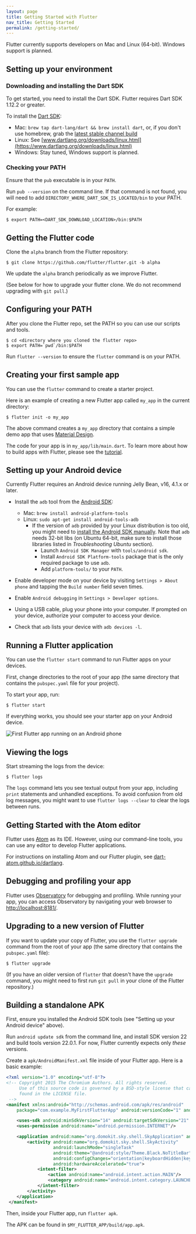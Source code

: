 ```yaml
---
layout: page
title: Getting Started with Flutter
nav_title: Getting Started
permalink: /getting-started/
---
```


Flutter currently supports developers on Mac and Linux (64-bit).
Windows support is planned.

## Setting up your environment

### Downloading and installing the Dart SDK

To get started, you need to install the Dart SDK.
Flutter requires Dart SDK 1.12.2 or greater.

To install the [Dart SDK](https://www.dartlang.org/downloads/):

- Mac: `brew tap dart-lang/dart && brew install dart`, or, if you don't
  use homebrew, grab the [latest stable channel build](https://www.dartlang.org/downloads/archive/)
- Linux: See [www.dartlang.org/downloads/linux.html](https://www.dartlang.org/downloads/linux.html)
- Windows: Stay tuned, Windows support is planned.

### Checking your PATH

Ensure that the `pub` executable is in your `PATH`.

Run `pub --version` on the command line. If that command
is not found, you will need to add `DIRECTORY_WHERE_DART_SDK_IS_LOCATED/bin`
to your PATH.

For example:

```
$ export PATH=<DART_SDK_DOWNLOAD_LOCATION>/bin:$PATH
```

## Getting the Flutter code

Clone the `alpha` branch from the Flutter repository:

```
$ git clone https://github.com/flutter/flutter.git -b alpha
```

We update the `alpha` branch periodically as we improve Flutter.

(See below for how to upgrade your flutter clone. We do not
recommend upgrading with `git pull`.)

## Configuring your PATH

After you clone the Flutter repo, set the PATH so you can
use our scripts and tools.

```
$ cd <directory where you cloned the flutter repo>
$ export PATH=`pwd`/bin:$PATH
```

Run `flutter --version` to ensure the `flutter`
command is on your PATH.

## Creating your first sample app

You can use the `flutter`
command to create a starter project.

Here is an example of creating a new Flutter app called `my_app`
in the current directory:

```
$ flutter init -o my_app
```

The above command creates a `my_app` directory that contains a simple demo
app that uses [Material Design](https://www.google.com/design/spec/material-design/introduction.html).

The code for your app is in `my_app/lib/main.dart`.
To learn more about how to build apps with Flutter, please see the
[tutorial](/tutorial/).

## Setting up your Android device

Currently Flutter requires an Android device running
Jelly Bean, v16, 4.1.x or later.

 - Install the `adb` tool from the [Android SDK](https://developer.android.com/sdk/installing/index.html?pkg=tools):
   - Mac: `brew install android-platform-tools`
   - Linux: `sudo apt-get install android-tools-adb`
     - If the version of `adb` provided by your Linux distribution is too old,
       you might need to [install the Android SDK manually](https://developer.android.com/sdk/installing/index.html?pkg=tools).
       Note that `adb` needs 32-bit libs (on Ubuntu 64-bit, make sure to install
       those libraries listed in _Troubleshooting Ubuntu_ section).
         - Launch `Android SDK Manager` with `tools/android sdk`.
         - Install `Android SDK Platform-tools` package that is the only required
           package to use `adb`.
         - Add `platform-tools/` to your `PATH`.

 - Enable developer mode on your device by visiting `Settings > About phone` and
   tapping the `Build number` field seven times.

 - Enable `Android debugging` in `Settings > Developer options`.

 - Using a USB cable, plug your phone into your computer. If prompted on your
   device, authorize your computer to access your device.

 - Check that `adb` lists your device with `adb devices -l`.

## Running a Flutter application

You can use the `flutter start` command to run Flutter apps on your devices.

First, change directories to the root of your app (the same directory that
contains the `pubspec.yaml` file for your project).

To start your app, run:

```
$ flutter start
```

If everything works, you should see your starter app
on your Android device.

![First Flutter app running on an Android phone](/images/flutter_starter_app_screenshot.png)

## Viewing the logs

Start streaming the logs from the device:

```
$ flutter logs
```

The `logs` command lets you see textual output from your app, including `print`
statements and unhandled exceptions. To avoid confusion from old log messages,
you might want to use `flutter logs --clear` to clear the logs between runs.

## Getting Started with the Atom editor

Flutter uses [Atom](https://atom.io/) as its IDE. However,
using our command-line tools, you can use
any editor to develop Flutter applications.

For instructions on installing Atom and our Flutter plugin, see
[dart-atom.github.io/dartlang](http://dart-atom.github.io/dartlang/).

## Debugging and profiling your app

Flutter uses [Observatory](https://www.dartlang.org/tools/observatory/) for
debugging and profiling. While running your app, you can access Observatory
by navigating your web browser to [http://localhost:8181/](http://localhost:8181/).

## Upgrading to a new version of Flutter

If you want to update your copy of Flutter, you use the `flutter upgrade`
command from the root of your app (the same directory that contains the
`pubspec.yaml` file):

```
$ flutter upgrade
```

(If you have an older version of `flutter` that doesn't have the `upgrade`
command, you might need to first run `git pull` in your clone of the Flutter
repository.)

## Building a standalone APK

First, ensure you installed the Android SDK tools
(see "Setting up your Android device" above).

Run `android update sdk` from the command line,
and install SDK version 22 and build tools version 22.0.1.
For now, Flutter currently expects only _these_ versions.

Create a `apk/AndroidManifest.xml` file inside of
your Flutter app. Here is a basic example:

```xml
<?xml version="1.0" encoding="utf-8"?>
<!-- Copyright 2015 The Chromium Authors. All rights reserved.
     Use of this source code is governed by a BSD-style license that can be
     found in the LICENSE file.
 -->
<manifest xmlns:android="http://schemas.android.com/apk/res/android"
    package="com.example.MyFirstFlutterApp" android:versionCode="1" android:versionName="0.0.1">

    <uses-sdk android:minSdkVersion="14" android:targetSdkVersion="21" />
    <uses-permission android:name="android.permission.INTERNET"/>

    <application android:name="org.domokit.sky.shell.SkyApplication" android:label="MyFirstFlutterApp">
        <activity android:name="org.domokit.sky.shell.SkyActivity"
                  android:launchMode="singleTask"
                  android:theme="@android:style/Theme.Black.NoTitleBar"
                  android:configChanges="orientation|keyboardHidden|keyboard|screenSize"
                  android:hardwareAccelerated="true">
            <intent-filter>
                <action android:name="android.intent.action.MAIN"/>
                <category android:name="android.intent.category.LAUNCHER"/>
            </intent-filter>
        </activity>
    </application>
 </manifest>
```

Then, inside your Flutter app, run `flutter apk`.

The APK can be found in `$MY_FLUTTER_APP/build/app.apk`.
